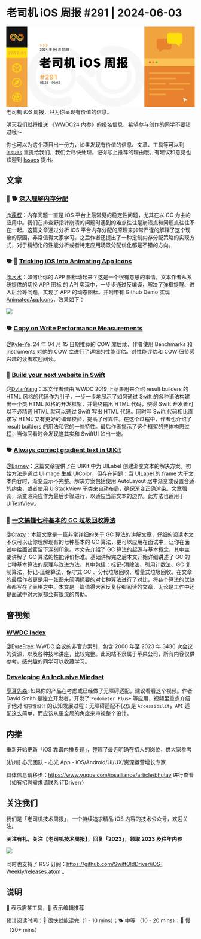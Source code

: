 # 老司机 iOS 周报 #291 | 2024-06-03

![ios-weekly](https://github.com/SwiftOldDriver/iOS-Weekly/blob/master/assets/weekly-header/291.jpg?raw=true)
老司机 iOS 周报，只为你呈现有价值的信息。

明天我们就将推送 《WWDC24 内参》的报名信息，希望参与创作的同学不要错过哦～

你也可以为这个项目出一份力，如果发现有价值的信息、文章、工具等可以到 [Issues](https://github.com/SwiftOldDriver/iOS-Weekly/issues) 里提给我们，我们会尽快处理。记得写上推荐的理由哦。有建议和意见也欢迎到 [Issues](https://github.com/SwiftOldDriver/iOS-Weekly/issues) 提出。

## 文章

### 🌟 🐕 [深入理解内存分配](http://djs66256.github.io/2018/04/04/2018-04-04-%E6%B7%B1%E5%85%A5%E7%90%86%E8%A7%A3%E5%86%85%E5%AD%98%E5%88%86%E9%85%8D/)

[@莲叔](https://github.com/aaaron7)：内存问题一直是 iOS 平台上最常见的稳定性问题，尤其在以 OC 为主的应用中。我们在排查野指针崩溃的问题时遇到的难点往往是崩溃点和问题点往往不在一起。这篇文章通过分析 iOS 平台内存分配的原理来非常严谨的解释了这个现象的原因，非常值得大家学习。之后作者还提出了一种定制内存分配策略的实现方式，对于精细化的性能分析或者特定应用场景分配优化都是不错的方向。

### 🐕 🌟 [Tricking iOS Into Animating App Icons](https://bryce.co/animated-app-icons/#the-problems)

[@水水](https://www.xuyanlan.com/categories/iOS/)：如何让你的 APP 图标动起来？这是一个很有意思的事情，文本作者从系统提供的切换 APP 图标 的 API 实现中，一步步通过反编译，解决了弹框提醒、进入后台等问题，实现了 APP 的动态图标。并附带有 Github Demo 实现 [AnimatedAppIcons](https://github.com/bryce-co/AnimatedAppIcons)，效果如下：

![](https://github.com/SwiftOldDriver/iOS-Weekly/assets/20059859/d89aceaf-cfd9-4a3b-ace6-c766682d664c)

### 🐕 [Copy on Write Performance Measurements](https://github.com/Swift-CowBox/Swift-CowBox-Sample)

[@Kyle-Ye](https://github.com/Kyle-Ye): 24 年 04 月 15 日期推荐的 COW 库后续，作者使用 Benchmarks 和 Instruments 对他的 COW 库进行了详细的性能评估。对性能评估和 COW 细节感兴趣的读者欢迎阅读。

### 🐢 [Build your next website in Swift](https://www.hackingwithswift.com/articles/266/build-your-next-website-in-swift)

[@DylanYang](https://github.com/Dylan19Yang)：本文作者借由 WWDC 2019 上苹果用来介绍 result builders 的 HTML 风格的代码作为引子，一步一步地展示了如何通过 Swift 的各种语法构建出一个类 HTML 风格的开发框架，并最终输出 HTML 代码，使得 Swift 开发者可以不必精通 HTML 就可以通过 Swift 写出 HTML 代码。同时写 Swift 代码相比直接写 HTML 又有更好的编译校验，提高了可靠性。在这个过程中，作者也介绍了 result builders 的用法和它的一些特性。最后作者揭示了这个框架的整体构思过程，当你回看时会发现这其实和 SwiftUI 如出一辙。


### 🐕 [Always correct gradient text in UIKit](https://nemecek.be/blog/143/always-correct-gradient-text-in-uikit)

[@Barney](https://github.com/BarneyZhaoooo)：这篇文章提供了在 UIKit 中为 UILabel 创建渐变文本的解决方案。初始方法是通过 UIImage 生成 UIColor，但存在问题：当 UILabel 的 frame 大于文本内容时，渐变显示不完整。解决方案包括使用 AutoLayout 居中渐变或设置合适的约束，或者使用 UIStackView 子类来自动布局，确保渐变正确渲染。文章强调，渐变渲染应作为最后步骤进行，以适应当前文本的边界。此方法也适用于 UITextView。

### 🐢 [一文搞懂七种基本的 GC 垃圾回收算法](https://mp.weixin.qq.com/s/RSWYSAzpvPJD056vZDQPig)

[@Crazy](https://github.com/jiyan135960)：本篇文章是一篇非常详细的关于 GC 算法的讲解文章，仔细的阅读本文不仅可以让你理解现有的七种基本的 GC 算法，更可以应用在面试中，让你在面试中给面试官留下深刻印象。本文先介绍了 GC 算法的起源与基本概念，其中主要讲解了 GC 算法的性能评价标准。基础讲解完之后本文开始详细讲述了 GC 的七种基本算法的原理与改进方法，其中包括：标记-清除法、引用计数法、GC 复制算法、标记-压缩算法、保守式 GC 、分代垃圾回收、增量式垃圾回收。在文章的最后作者更是用一张图来简明扼要的对七种算法进行了对比，将各个算法的优缺点都写在了表格之中。本文是一篇值得大家反复仔细阅读的文章，无论是工作中还是面试中对大家都会有很深的帮助。

## 音视频

### [WWDC Index](https://nonstrict.eu/wwdcindex/)

[@EyreFree](https://github.com/EyreFree): WWDC 会议的非官方索引，包含 2000 年至 2023 年 3430 次会议的资源，以及各种技术讲座，比较完整。此网站不隶属于苹果公司，所有内容仅供参考。感兴趣的同学可以收藏学习。

### [Developing An Inclusive Mindset](https://david-smith.org/blog/2024/04/22/new-post/)

[享耳先森](https://github.com/iblacksun): 如果你的产品在考虑或已经做了无障碍适配，建议看看这个视频。作者 David Smith 是独立开发者，开发了 `Pedometer Plus+` 等应用，视频里重点介绍了他对 ` 包容性设计 ` 的认知发展过程：无障碍适配不仅仅是 `Accessibility API` 适配这么简单，而应该从更全局的角度来审视整个设计。

## 内推

重新开始更新「iOS 靠谱内推专题」，整理了最近明确在招人的岗位，供大家参考

[杭州] 心光团队 - 心光 App - iOS/Android/UI/UX/资深运营增长专家

具体信息请移步：https://www.yuque.com/iosalliance/article/bhutav 进行查看（如有招聘需求请联系 iTDriverr）

## 关注我们

我们是「老司机技术周报」，一个持续追求精品 iOS 内容的技术公众号，欢迎关注。

**关注有礼，关注【老司机技术周报】，回复「2023」，领取 2023 及往年内参**

![](https://github.com/SwiftOldDriver/iOS-Weekly/blob/master/assets/qrcode_for_wechat.jpg?raw=true)

同时也支持了 RSS 订阅：https://github.com/SwiftOldDriver/iOS-Weekly/releases.atom 。

## 说明

🚧 表示需某工具，🌟 表示编辑推荐

预计阅读时间：🐎 很快就能读完（1 - 10 mins）；🐕 中等 （10 - 20 mins）；🐢 慢（20+ mins）
